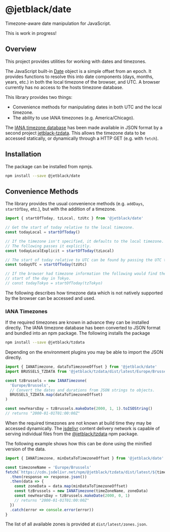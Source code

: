 # @jetblack/date

Timezone-aware date manipulation for JavaScript.

This is work in progress!

## Overview

This project provides utilities for working with dates and timezones.

The JavaScript built-in [Date](https://developer.mozilla.org/en-US/docs/Web/JavaScript/Reference/Global_Objects/Date)
object is a simple offset from an epoch. It provides functions
to resolve this into date components (days, months, years, etc.) in both the local
timezone of the browser, and UTC. A browser currently has no access to the hosts
timezone database.

This library provides two things:

* Convenience methods for manipulating dates in both UTC and the local timezone.
* The ability to use IANA timezones (e.g. America/Chicago).

The
[IANA timezone database](https://www.iana.org/time-zones)
has been made available in JSON format by
a second project [jetblack-tzdata](https://github.com/rob-blackbourn/jetblack-tzdata).
This allows the timezone data to be accessed statically, or dynamically through a HTTP GET (e.g. with `fetch`).

## Installation

The package can be installed from npmjs.

```bash
npm install --save @jetblack/date
```

## Convenience Methods

The library provides the usual convenience methods (e.g. `addDays`, `startOfDay`, etc.),
but with the addition of a timezone.

```js
import { startOfToday, tzLocal, tzUtc } from '@jetblack/date'

// Get the start of today relative to the local timezone.
const todayLocal = startOfToday()

// If the timezone isn't specified, it defaults to the local timezone.
// The following passes it explicitly.
const todayLocalExplicit = startOfToday(tzLocal)

// The start of today relative to UTC can be found by passing the UTC timezone.
const todayUTC = startOfToday(tzUtc)

// If the browser had timezone information the following would find the
// start of the day in Tokyo.
// const todayTokyo = startOfToday(tzTokyo)
```

The following describes how timezone data which is not natively supported by the
browser can be accessed and used.

### IANA Timezones

If the required timezones are known in advance they can be installed directly.
The IANA timezone database has been converted to JSON format and bundled into
an npm package. The following installs the package

```bash
npm install --save @jetblack/tzdata
```

Depending on the environment plugins you may be able to import the JSON directly.

```js
import { IANATimezone, dataToTimezoneOffset } from '@jetblack/date'
import BRUSSELS_TZDATA from '@jetblack/tzdata/dist/latest/Europe/Brussels.json'

const tzBrussels = new IANATimezone(
  'Europe/Brussels',
  // Convert the dates and durations from JSON strings to objects.
  BRUSSELS_TZDATA.map(dataToTimezoneOffset)
)

const newYearsDay = tzBrussels.makeDate(2000, 1, 1).toISOString()
// returns "2000-01-01T01:00:00Z"
```

When the required timezones are not known at build time they may be accessed dynamically.
The [jsdelivr](https://www.jsdelivr.com/) content delivery network
is capable of serving individual files from the
[@jetblack/tzdata](https://www.npmjs.com/package/@jetblack/tzdata) npm package.

The following example shows how this can be done using the minified version
of the data.

```js
import { IANATimezone, minDataToTimezoneOffset } from '@jetblack/date'

const timezoneName = 'Europe/Brussels'
fetch(`https://cdn.jsdelivr.net/npm/@jetblack/tzdata/dist/latest/${timezoneName}.min.json`)
  .then(response => response.json())
  .then(data => {
    const zoneData = data.map(minDataToTimezoneOffset)
    const tzBrussels = new IANATimezone(timeZoneName, zoneData)
    const newYearsDay = tzBrussels.makeDate(2000, 0, 1)
    // returns "2000-01-01T01:00:00Z"
  })
  .catch(error => console.error(error))
}
```

The list of all available zones is provided at `dist/latest/zones.json`.
